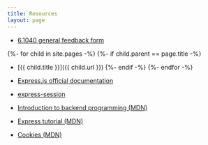 ```yaml
---
title: Resources
layout: page
---
```


- [6.1040 general feedback form](http://tiny.cc/61040-fa22-feedback)

{%- for child in site.pages -%}
{%- if child.parent == page.title -%}
- [{{ child.title }}]({{ child.url }})
{%- endif -%}
{%- endfor -%}

- [Express.js official documentation](https://expressjs.com/)
- [express-session](https://www.npmjs.com/package/express-session)
- [Introduction to backend programming (MDN)](https://developer.mozilla.org/en-US/docs/Learn/Server-side/First_steps/Introduction)
- [Express tutorial (MDN)](https://developer.mozilla.org/en-US/docs/Learn/Server-side/Express_Nodejs)
- [Cookies (MDN)](https://developer.mozilla.org/en-US/docs/Web/HTTP/Cookies)

